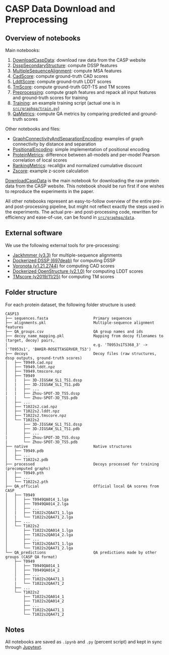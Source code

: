# CASP Data Download and Preprocessing

## Overview of notebooks

Main notebooks:
1. [DownloadCaspData](./01-DownloadCaspData.ipynb): 
   download raw data from the CASP website
2. [DsspSecondaryStructure](./02-DsspSecondaryStructure.ipynb): 
   compute DSSP features
3. [MultipleSequenceAlignment](./03-MultipleSequenceAlignment.ipynb): 
   compute MSA features
4. [CadScore](./04-CadScore.ipynb): 
   compute ground-truth CAD scores
5. [LddtScore](./05-LddtScore.ipynb): 
   compute ground-truth LDDT scores
6. [TmScore](./06-TmScore.ipynb): 
   compute ground-truth GDT-TS and TM scores
7. [Preprocessing](./07-Preprocessing.ipynb):
   compute graph features and repack all input features and ground-truth scores for training
8. [Training](./08-Training.ipynb):
   an example training script (actual one is in [`src/graphqa/train.py`](../src/graphqa/train.py))
9. [QaMetrics](./09-QaMetrics.ipynb):
   compute QA metrics by comparing predicted and ground-truth scores

Other notebooks and files:
- [GraphConnectivityAndSeparationEncoding](./GraphConnectivityAndSeparationEncoding.ipynb):
  examples of graph connectivity by distance and separation
- [PositionalEncoding](./PositionalEncoding.ipynb):
  simple implementation of positional encoding
- [ProteinMetrics](./ProteinMetrics.ipynb):
  difference between all-models and per-model Pearson correlation of local scores
- [RankingMetrics](./RankingMetrics.ipynb):
  recall@x and normalized cumulative discount
- [Zscore](./Zscore.ipynb):
  example z-score calculation

[DownloadCaspData](./01-DownloadCaspData.ipynb) is the main notebook for downloading the raw protein data from the CASP website.
This notebook should be run first if one wishes to reproduce the experiments in the paper.
 
All other notebooks represent an easy-to-follow overview of the entire pre- and post-processing pipeline, 
but might not reflect exactly the steps used in the experiments. 
The actual pre- and post-processing code, rewritten for efficiency and ease-of-use, can be found in 
[`src/graphqa/data`](../src/graphqa/data).

## External software

We use the following external tools for pre-processing:
- [Jackhmmer (v3.3)](http://hmmer.org/documentation.html) for multiple-sequence alignments
- [Dockerized DSSP (697deab)](https://github.com/cmbi/dssp) for computing DSSP
- [Voronota (v1.21.2744)](https://kliment-olechnovic.github.io/voronota/) for computing CAD scores
- [Dockerized OpenStructure (v2.1.0)](https://git.scicore.unibas.ch/schwede/openstructure/-/tree/master/docker) for computing LDDT scores
- [TMscore (v2019/11/25)](https://zhanglab.ccmb.med.umich.edu/TM-score/) for computing TM scores

## Folder structure

For each protein dataset, the following folder structure is used:
```
CASP13
├── sequences.fasta                    Primary sequences
├── alignments.pkl                     Multiple-sequence alignment features
├── QA_groups.csv                      QA group names and ids
├── decoy_name_mapping.pkl             Mapping from decoy filenames to (target, decoy) pairs, 
│                                      e.g. 'T0953s1TS368_3' -> ('T0953s1', 'BAKER-ROSETTASERVER_TS3')
├── decoys                             Decoy files (raw structures, dssp outputs, ground-truth scores)
│   ├── T0949.cad.npz
│   ├── T0949.lddt.npz
│   ├── T0949.tmscore.npz
│   ├── T0949
│   |   ├── 3D-JIGSAW_SL1_TS1.dssp
│   |   ├── 3D-JIGSAW_SL1_TS1.pdb
│   |   ├── ...
|   |   ├── Zhou-SPOT-3D_TS5.dssp
|   |   └── Zhou-SPOT-3D_TS5.pdb
│   ├── ...
│   ├── T1022s2.cad.npz
│   ├── T1022s2.lddt.npz
│   ├── T1022s2.tmscore.npz
│   └── T1022s2
│       ├── 3D-JIGSAW_SL1_TS1.dssp
│       ├── 3D-JIGSAW_SL1_TS1.pdb
│       ├── ...
|       ├── Zhou-SPOT-3D_TS5.dssp
|       └── Zhou-SPOT-3D_TS5.pdb
├── native                             Native structures
│   ├── T0949.pdb
│   ├── ...
│   └── T1022s2.pdb
├── processed                          Decoys processed for training (precomputed graphs)
│   ├── T0949.pth
│   ├── ...
│   └── T1022s2.pth
├── QA_official                        Official local QA scores from CASP
│   ├── T0949
│   │   ├── T0949QA014_1.lga
│   │   ├── T0949QA014_2.lga
│   │   ├── ...
│   |   ├── T1022s2QA471_1.lga
│   |   └── T1022s2QA471_2.lga
│   ├── ...
│   └── T1022s2
│       ├── T1022s2QA014_1.lga
│       ├── T1022s2QA014_2.lga
│       ├── ...
│       ├── T1022s2QA471_1.lga
│       └── T1022s2QA471_2.lga
└── QA_predictions                     QA predictions made by other groups (CASP QA format)
    ├── T0949
    │   ├── T0949QA014_1
    │   ├── T0949QA014_2
    │   ├── ...
    |   ├── T1022s2QA471_1
    |   └── T1022s2QA471_2
    ├── ...
    └── T1022s2
        ├── T1022s2QA014_1
        ├── T1022s2QA014_2
        ├── ...
        ├── T1022s2QA471_1
        └── T1022s2QA471_2          
```

## Notes

All notebooks are saved as `.ipynb` and `.py` (percent script) and kept in sync through [Jupytext](https://github.com/mwouts/jupytext).
